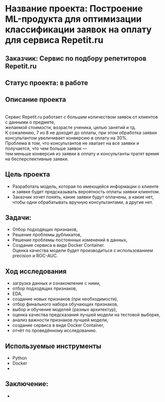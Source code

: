 # Название проекта: Построение ML-продукта для оптимизации классификации заявок на оплату для сервиса Repetit.ru

## Заказчик: Сервис по подбору репетиторов Repetit.ru

## Статус проекта: в работе

## Описание проекта
<br>Сервис Repetit.ru работает с большим количеством заявок от клиентов с данными о предмете, 
<br>желаемой стоимости, возрасте ученика, целью занятий и тд. 
<br>К сожалению, 7 из 8 не доходят до оплаты, при этом обработка заявки консультантом увеличивает конверсию в оплату на 30%. 
<br>Проблема в том, что консультантов не хватает на все заявки и получается, что чем больше заявок — 
<br>тем меньше конверсия из заявки в оплату и консультанты тратят время на бесперспективные заявки.

## Цель проекта
- Разработать модель, которая по имеющейся информации о клиенте и заявке будет предсказывать вероятность оплаты заявки клиентом. 
- Заказчик хочет понять, какие заявки будут оплачены, а какие нет, чтобы одни обрабатывать вручную консультантами, а другие нет. 

## Задачи:
- Отбор подходящих признаков,
- Решение проблемы дубликатов,
- Решение проблемы постоянных изменений в данных,
- Создание сервиса в виде Docker Container.
<br>Оценка качества модели будет производиться с использованием precision и ROC-AUC.

## Ход исследования
- загрузка данных и ознакомление с ними,
- отбор подходящих признаков,
- EDA,
- создание новых признаков (при необходимости),
- отбор финального набора обучающих признаков,
- выбор и обучение моделей (разных архитектур),
- оценка качества предсказания лучшей модели на тестовой выборке,
- анализ важности признаков лучшей модели,
- создание сервиса в виде Docker Container,
- отчёт по проведённому исследованию.

## Используемые инструменты
- Python
- Docker
- 
## Заключение:
- 
